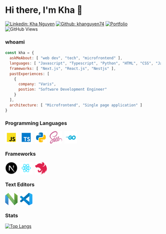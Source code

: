 # Hi there, I'm Kha 👋

[![Linkedin: Kha Nguyen](https://img.shields.io/badge/-Kha_Nguyen-blue?style=flat-square&logo=Linkedin&logoColor=white&link=https://www.linkedin.com/in/kha-nguyen-074)](https://www.linkedin.com/in/kha-nguyen-074/)
[![Github: khanguyen74](https://img.shields.io/badge/-khanguyen74-grey?style=flat-square&logo=GitHub&logoColor=white&link=https://www.github.com/khanguyen74)](https://github.com/khanguyen74)
[![Portfolio](https://img.shields.io/badge/-website-orange?style=flat-square&link=https://www.kha-nguyen.com)](https://www.kha-nguyen.com)
![GitHub Views](https://komarev.com/ghpvc/?username=khanguyen74)


### whoami

```javascript
const kha = {
  askMeAbout: [ "web dev", "tech", "microfrontend" ],
  languages: [ "Javascript", "Typescript", "Python", "HTML", "CSS", "Java" ],
  frameworks: [ "Next.js", "React.js", "Nestjs" ],
  pastExperiences: [
    {
      company: "Varis",
      postion: "Software Development Engineer"
    }
  ],
  architecture: [ "Microfrontend", "Single page application" ]
}
```

### Programming Languages

<span align="left">
  <a target="_blank" href="https://developer.mozilla.org/en-US/docs/Web/JavaScript"><img align="center" src="https://github.com/khanguyen74/khanguyen74/blob/main/languages/javascript.svg" alt="javascript logo" height="40" width="40" /></a>&nbsp;
  <img align="center" src="https://github.com/khanguyen74/khanguyen74/blob/main/languages/typescript.svg" alt="typescript logo" height="40" width="40" />&nbsp;
  <img align="center" src="https://github.com/khanguyen74/khanguyen74/blob/main/languages/python.svg" alt="python logo" height="40" width="40" />&nbsp;
  <img align="center" src="https://github.com/khanguyen74/khanguyen74/blob/main/languages/sass.svg" alt="sass logo" height="40" width="40" />&nbsp;
  <img align="center" src="https://github.com/khanguyen74/khanguyen74/blob/main/languages/go.svg" alt="golang logo" height="40" width="40" />&nbsp;

</span>

### Frameworks

<span align="left">
<a target="_blank" href="https://nextjs.org/"><img align="center" src="https://github.com/khanguyen74/khanguyen74/blob/main/frameworks/nextjs.svg" alt="nextjs logo" height="40" width="40" /></a>&nbsp;
<a target="_blank" href="https://react.dev/"><img align="center" src="https://github.com/khanguyen74/khanguyen74/blob/main/frameworks/react.svg" alt="reactjs logo" height="40" width="40" /></a>&nbsp;
<a target="_blank" href="https://nestjs.com/"><img align="center" src="https://github.com/khanguyen74/khanguyen74/blob/main/frameworks/nestjs.svg" alt="nestjs logo" height="40" width="40" /></a>&nbsp;
</span>

### Text Editors

<span>
<a target="_blank" href="https://neovim.io/"><img align="center" src="https://github.com/khanguyen74/khanguyen74/blob/main/editors/neovim.svg" alt="neovim logo" height="40" width="40" /></a>&nbsp;
<a target="_blank" href="https://code.visualstudio.com/"><img align="center" src="https://github.com/khanguyen74/khanguyen74/blob/main/editors/vscode.svg" alt="visual code logo" height="40" width="40" /></a>&nbsp;
</span>

### Stats

[![Top Langs](https://khanguyen-github-readme-stats.vercel.app/api/top-langs/?username=khanguyen74)](https://github.com/khanguyen74)
